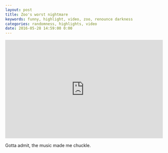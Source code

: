 ```yaml
---
layout: post
title: Zoo's worst nightmare
keywords: funny, highlight, video, zoo, renounce darkness
categories: randomness, highlights, video
date: 2016-05-28 14:59:00 0:00
---
```


<iframe style="max-width: 100%;" width="560" height="315" src="https://www.youtube.com/embed/_N1JGy8-b6c" frameborder="0" allowfullscreen></iframe>

Gotta admit, the music made me chuckle. 